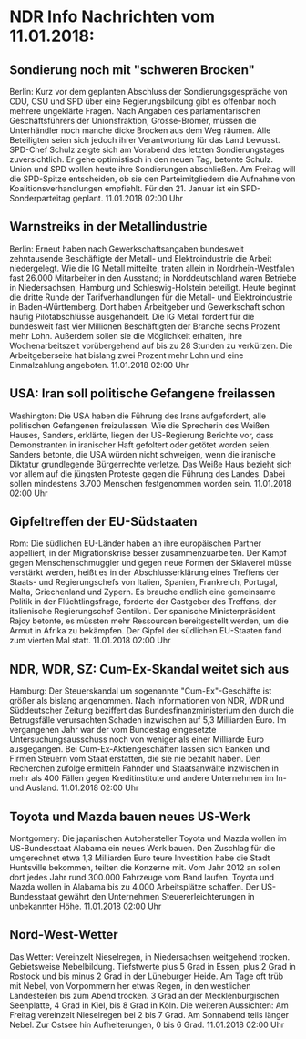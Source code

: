 # NDR Info Nachrichten vom 11.01.2018:


## Sondierung noch mit "schweren Brocken"
Berlin: Kurz vor dem geplanten Abschluss der Sondierungsgespräche von CDU, CSU und SPD über eine Regierungsbildung gibt es offenbar noch mehrere ungeklärte Fragen. Nach Angaben des parlamentarischen Geschäftsführers der Unionsfraktion, Grosse-Brömer, müssen die Unterhändler noch manche dicke Brocken aus dem Weg räumen. Alle Beteiligten seien sich jedoch ihrer Verantwortung für das Land bewusst. SPD-Chef Schulz zeigte sich am Vorabend des letzten Sondierungstages zuversichtlich. Er gehe optimistisch in den neuen Tag, betonte Schulz. Union und SPD wollen heute ihre Sondierungen abschließen. Am Freitag will die SPD-Spitze entscheiden, ob sie den Parteimitgliedern die Aufnahme von Koalitionsverhandlungen empfiehlt. Für den 21. Januar ist ein SPD-Sonderparteitag geplant. 11.01.2018 02:00 Uhr 

## Warnstreiks in der Metallindustrie
Berlin: Erneut haben nach Gewerkschaftsangaben bundesweit zehntausende Beschäftigte der Metall- und Elektroindustrie die Arbeit niedergelegt. Wie die IG Metall mitteilte, traten allein in Nordrhein-Westfalen fast 26.000 Mitarbeiter in den Ausstand; in Norddeutschland waren Betriebe in Niedersachsen, Hamburg und Schleswig-Holstein beteiligt. Heute beginnt die dritte Runde der Tarifverhandlungen für die Metall- und Elektroindustrie in Baden-Württemberg. Dort haben Arbeitgeber und Gewerkschaft schon häufig Pilotabschlüsse ausgehandelt. Die IG Metall fordert für die bundesweit fast vier Millionen Beschäftigten der Branche sechs Prozent mehr Lohn. Außerdem sollen sie die Möglichkeit erhalten, ihre Wochenarbeitszeit vorübergehend auf bis zu 28 Stunden zu verkürzen. Die Arbeitgeberseite hat bislang zwei Prozent mehr Lohn und eine Einmalzahlung angeboten. 11.01.2018 02:00 Uhr 

## USA: Iran soll politische Gefangene freilassen
Washington: Die USA haben die Führung des Irans aufgefordert, alle politischen Gefangenen freizulassen. Wie die Sprecherin des Weißen Hauses, Sanders, erklärte, liegen der US-Regierung Berichte vor, dass Demonstranten in iranischer Haft gefoltert oder getötet worden seien. Sanders betonte, die USA würden nicht schweigen, wenn die iranische Diktatur grundlegende Bürgerrechte verletze. Das Weiße Haus bezieht sich vor allem auf die jüngsten Proteste gegen die Führung des Landes. Dabei sollen mindestens 3.700 Menschen festgenommen worden sein. 11.01.2018 02:00 Uhr 

## Gipfeltreffen der EU-Südstaaten
Rom: Die südlichen EU-Länder haben an ihre europäischen Partner appelliert, in der Migrationskrise besser zusammenzuarbeiten. Der Kampf gegen Menschenschmuggler und gegen neue Formen der Sklaverei müsse verstärkt werden, heißt es in der Abschlusserklärung eines Treffens der Staats- und Regierungschefs von Italien, Spanien, Frankreich, Portugal, Malta, Griechenland und Zypern. Es brauche endlich eine gemeinsame Politik in der Flüchtlingsfrage, forderte der Gastgeber des Treffens, der italienische Regierungschef Gentiloni. Der spanische Ministerpräsident Rajoy betonte, es müssten mehr Ressourcen bereitgestellt werden, um die Armut in Afrika zu bekämpfen. Der Gipfel der südlichen EU-Staaten fand zum vierten Mal statt. 11.01.2018 02:00 Uhr 

## NDR, WDR, SZ: Cum-Ex-Skandal weitet sich aus
Hamburg: Der Steuerskandal um sogenannte "Cum-Ex"-Geschäfte ist größer als bislang angenommen. Nach Informationen von NDR, WDR und Süddeutscher Zeitung beziffert das Bundesfinanzministerium den durch die Betrugsfälle verursachten Schaden inzwischen auf 5,3 Milliarden Euro. Im vergangenen Jahr war der vom Bundestag eingesetzte Untersuchungsausschuss noch von weniger als einer Milliarde Euro ausgegangen. Bei Cum-Ex-Aktiengeschäften lassen sich Banken und Firmen Steuern vom Staat erstatten, die sie nie bezahlt haben. Den Recherchen zufolge ermitteln Fahnder und Staatsanwälte inzwischen in mehr als 400 Fällen gegen Kreditinstitute und andere Unternehmen im In- und Ausland. 11.01.2018 02:00 Uhr 

## Toyota und Mazda bauen neues US-Werk
Montgomery: Die japanischen Autohersteller Toyota und Mazda wollen im US-Bundesstaat Alabama ein neues Werk bauen. Den Zuschlag für die umgerechnet etwa 1,3 Milliarden Euro teure Investition habe die Stadt Huntsville bekommen, teilten die Konzerne mit. Vom Jahr 2012 an sollen dort jedes Jahr rund 300.000 Fahrzeuge vom Band laufen. Toyota und Mazda wollen in Alabama bis zu 4.000 Arbeitsplätze schaffen. Der US-Bundesstaat gewährt den Unternehmen Steuererleichterungen in unbekannter Höhe. 11.01.2018 02:00 Uhr 

## Nord-West-Wetter
Das Wetter: Vereinzelt Nieselregen, in Niedersachsen weitgehend trocken. Gebietsweise Nebelbildung. Tiefstwerte plus 5 Grad in Essen, plus 2 Grad in Rostock und bis minus 2 Grad in der Lüneburger Heide. Am Tage oft trüb mit Nebel, von Vorpommern her etwas Regen, in den westlichen Landesteilen bis zum Abend trocken. 3 Grad an der Mecklenburgischen Seenplatte, 4 Grad in Kiel, bis 8 Grad in Köln. Die weiteren Aussichten: Am Freitag vereinzelt Nieselregen bei 2 bis 7 Grad. Am Sonnabend teils länger Nebel. Zur Ostsee hin Aufheiterungen, 0 bis 6 Grad. 11.01.2018 02:00 Uhr 
